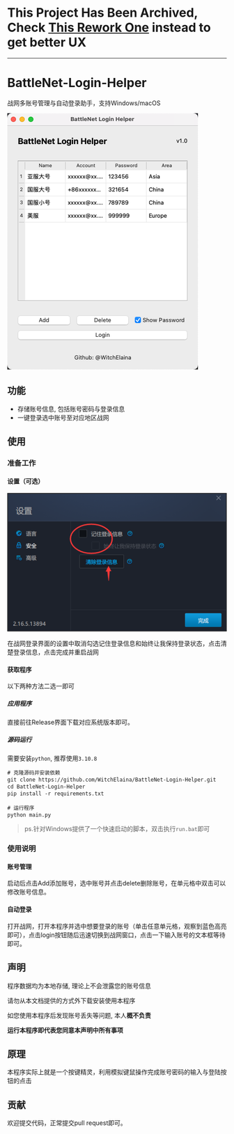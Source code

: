 
# This Project Has Been Archived, Check [This Rework One]() instead to get better UX
-------------

# BattleNet-Login-Helper

战网多账号管理与自动登录助手，支持Windows/macOS

![](./imgs/prev.png)

## 功能

- 存储账号信息, 包括账号密码与登录信息
- 一键登录选中账号至对应地区战网

## 使用

### 准备工作

#### 设置（可选）

![](./imgs/set.png)

在战网登录界面的设置中取消勾选记住登录信息和始终让我保持登录状态，点击清楚登录信息，点击完成并重启战网

#### 获取程序

以下两种方法二选一即可

##### 应用程序

直接前往Release界面下载对应系统版本即可。


##### 源码运行

需要安装`python`, 推荐使用`3.10.8`

```shell
# 克隆源码并安装依赖
git clone https://github.com/WitchElaina/BattleNet-Login-Helper.git
cd BattleNet-Login-Helper
pip install -r requirements.txt

# 运行程序
python main.py
```

> ps.针对Windows提供了一个快速启动的脚本，双击执行`run.bat`即可

### 使用说明

#### 账号管理

启动后点击Add添加账号，选中账号并点击delete删除账号，在单元格中双击可以修改账号信息。

#### 自动登录

打开战网，打开本程序并选中想要登录的账号（单击任意单元格，观察到蓝色高亮即可），点击login按钮随后迅速切换到战网窗口，点击一下输入账号的文本框等待即可。


## 声明

程序数据均为本地存储, 理论上不会泄露您的账号信息

请勿从本文档提供的方式外下载安装使用本程序

如您使用本程序后发现账号丢失等问题, 本人**概不负责**

**运行本程序即代表您同意本声明中所有事项**


## 原理

本程序实际上就是一个按键精灵，利用模拟键鼠操作完成账号密码的输入与登陆按钮的点击


## 贡献

欢迎提交代码，正常提交pull request即可。
